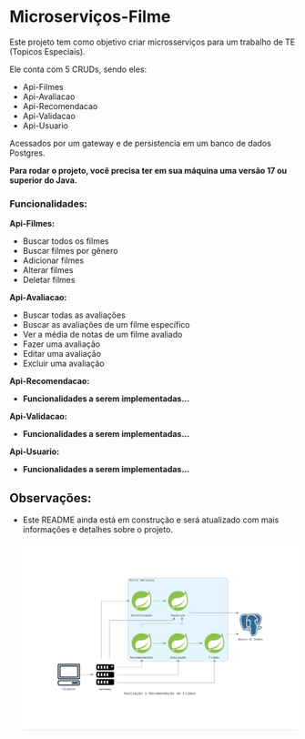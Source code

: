 # Microserviços-Filme

Este projeto tem como objetivo criar microsserviços para um trabalho de TE (Topicos Especiais).

Ele conta com 5 CRUDs, sendo eles:

- Api-Filmes
- Api-Avaliacao
- Api-Recomendacao
- Api-Validacao
- Api-Usuario

Acessados por um gateway e de persistencia em um banco de dados Postgres.

**Para rodar o projeto, você precisa ter em sua máquina uma versão 17 ou superior do Java.**

### Funcionalidades:

**Api-Filmes:**

- Buscar todos os filmes
- Buscar filmes por gênero
- Adicionar filmes
- Alterar filmes
- Deletar filmes

**Api-Avaliacao:**

- Buscar todas as avaliações
- Buscar as avaliações de um filme específico
- Ver a média de notas de um filme avaliado
- Fazer uma avaliação
- Editar uma avaliação
- Excluir uma avaliação

**Api-Recomendacao:**

- **Funcionalidades a serem implementadas...**

**Api-Validacao:**

- **Funcionalidades a serem implementadas...**

**Api-Usuario:**

- **Funcionalidades a serem implementadas...**


## Observações:

- Este README ainda está em construção e será atualizado com mais informações e detalhes sobre o projeto.

  <img src="https://github.com/mrmutthy/Microservicos-Filme/blob/main/imagem.jpeg" alt="Logo do projeto">
